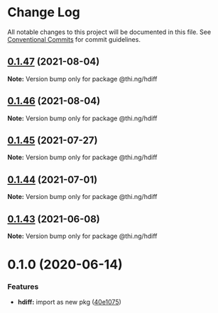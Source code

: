 # Change Log

All notable changes to this project will be documented in this file.
See [Conventional Commits](https://conventionalcommits.org) for commit guidelines.

## [0.1.47](https://github.com/thi-ng/umbrella/compare/@thi.ng/hdiff@0.1.46...@thi.ng/hdiff@0.1.47) (2021-08-04)

**Note:** Version bump only for package @thi.ng/hdiff





## [0.1.46](https://github.com/thi-ng/umbrella/compare/@thi.ng/hdiff@0.1.45...@thi.ng/hdiff@0.1.46) (2021-08-04)

**Note:** Version bump only for package @thi.ng/hdiff





## [0.1.45](https://github.com/thi-ng/umbrella/compare/@thi.ng/hdiff@0.1.44...@thi.ng/hdiff@0.1.45) (2021-07-27)

**Note:** Version bump only for package @thi.ng/hdiff





## [0.1.44](https://github.com/thi-ng/umbrella/compare/@thi.ng/hdiff@0.1.43...@thi.ng/hdiff@0.1.44) (2021-07-01)

**Note:** Version bump only for package @thi.ng/hdiff





## [0.1.43](https://github.com/thi-ng/umbrella/compare/@thi.ng/hdiff@0.1.42...@thi.ng/hdiff@0.1.43) (2021-06-08)

**Note:** Version bump only for package @thi.ng/hdiff





# 0.1.0 (2020-06-14)


### Features

* **hdiff:** import as new pkg ([40e1075](https://github.com/thi-ng/umbrella/commit/40e10755ca520d5d850da98d07b40f9339310318))
